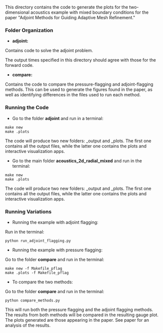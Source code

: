 This directory contains the code to generate the plots for the
two-dimensional acoustics example with mixed boundary conditions
for the paper "Adjoint Methods for Guiding Adaptive Mesh Refinement."

### Folder Organization
* **adjoint:**

Contains code to solve the adjoint problem.

The output times specified in this directory should agree with those for the
forward code.

* **compare:**

Contains the code to compare the pressure-flagging and adjoint-flagging methods. This can be used to generate the figures found in the paper, as well as identifying differences in the files used to run each method.

### Running the Code

* Go to the folder **adjoint** and run in a terminal:

```
make new
make .plots
```

The code will produce two new folders: _output and _plots. 
The first one contains all the output files, while the latter one contains the plots and interactive 
visualization apps.

* Go to the main folder **acoustics_2d_radial_mixed** and run in the terminal:

```
make new
make .plots
```

The code will produce two new folders: _output and _plots. 
The first one contains all the output files, while the latter one contains the plots and interactive 
visualization apps.

### Running Variations

* Running the example with adjoint flagging:

Run in the terminal:

```
python run_adjoint_flagging.py
```

* Running the example with pressure flagging:

Go to the folder **compare** and run in the terminal:

```
make new -f Makefile_pflag
make .plots -f Makefile_pflag
```

* To compare the two methods:

Go to the folder **compare** and run in the terminal:

```
python compare_methods.py
```

This will run both the pressure flagging and the adjoint flagging methods. The results from both methods will be compared in the resulting gauge plot. The plots generated are those appearing in the paper. See paper for an analysis of the results. 



